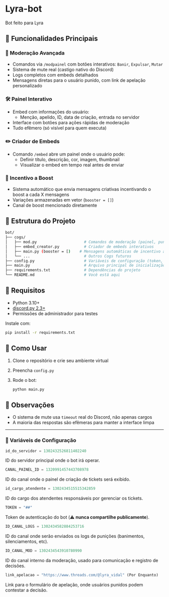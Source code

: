 # Lyra-bot
Bot feito para Lyra

## 🧠 Funcionalidades Principais

### 🔧 Moderação Avançada
- Comandos via `/modpainel` com botões interativos: `Banir`, `Expulsar`, `Mutar`
- Sistema de mute real (castigo nativo do Discord)
- Logs completos com embeds detalhados
- Mensagens diretas para o usuário punido, com link de apelação personalizado

### 🛠️ Painel Interativo
- Embed com informações do usuário:
  - Menção, apelido, ID, data de criação, entrada no servidor
- Interface com botões para ações rápidas de moderação
- Tudo efêmero (só visível para quem executa)

### ✏️ Criador de Embeds
- Comando `/embed` abre um painel onde o usuário pode:
  - Definir título, descrição, cor, imagem, thumbnail
  - Visualizar o embed em tempo real antes de enviar

### 🚀 Incentivo a Boost
- Sistema automático que envia mensagens criativas incentivando o boost a cada X mensagens
- Variações armazenadas em vetor (`booster = []`)
- Canal de boost mencionado diretamente

## 📁 Estrutura do Projeto

```bash
bot/
├── cogs/
│   ├── mod.py                     # Comandos de moderação (painel, punições)
│   ├── embed_creator.py           # Criador de embeds interativos
│   ├── main.py (booster = [)    # Mensagens automáticas de incentivo ao boost
│   └── ...                        # Outros Cogs futuros
├── config.py                      # Variáveis de configuração (token, IDs, link de apelação)
├── main.py                        # Arquivo principal de inicialização do bot
├── requirements.txt               # Dependências do projeto
└── README.md                      # Você está aqui
```

## 🧩 Requisitos

* Python 3.10+
* [discord.py 2.3+](https://pypi.org/project/discord.py/)
* Permissões de administrador para testes

Instale com:

```bash
pip install -r requirements.txt
```

## 🧠 Como Usar

1. Clone o repositório e crie seu ambiente virtual
2. Preencha `config.py`
3. Rode o bot:

   ```bash
   python main.py
   ```

## 📌 Observações

* O sistema de mute usa `timeout` real do Discord, não apenas cargos
* A maioria das respostas são efêmeras para manter a interface limpa




---


### 📄 Variáveis de Configuração

```python
id_do_servidor = 1302432526811402240
```

ID do servidor principal onde o bot irá operar.

```python
CANAL_PAINEL_ID = 1320991457443708978  
```

ID do canal onde o painel de criação de tickets será exibido.

```python
id_cargo_atendente = 1302434515515342859  
```

ID do cargo dos atendentes responsáveis por gerenciar os tickets.

```python
TOKEN = "##"
```

Token de autenticação do bot (⚠️ **nunca compartilhe publicamente**).

```python
ID_CANAL_LOGS = 1302434582884253716 
```

ID do canal onde serão enviados os logs de punições (banimentos, silenciamentos, etc).

```python
ID_CANAL_MOD = 1302434543910780990
```

ID do canal interno da moderação, usado para comunicação e registro de decisões.

```python
link_apelacao = "https://www.threads.com/@lyra_vidal" (Por Enquanto)
```

Link para o formulário de apelação, onde usuários punidos podem contestar a decisão.

